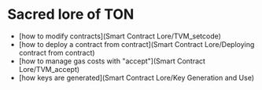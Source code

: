 ﻿# Sacred lore of TON

- [how to modify contracts](Smart Contract Lore/TVM_setcode)
- [how to deploy a contract from contract](Smart Contract Lore/Deploying contract from contract)
- [how to manage gas costs with "accept"](Smart Contract Lore/TVM_accept)
- [how keys are generated](Smart Contract Lore/Key Generation and Use)
